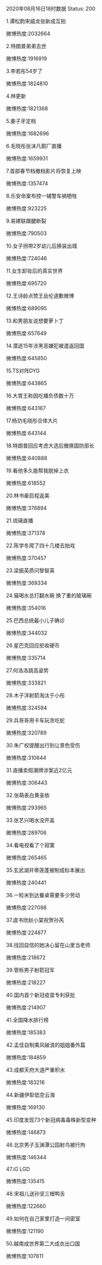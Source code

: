 2020年08月16日18时数据
Status: 200

1.谭松韵宋威龙张新成互拍

微博热度:2032664

2.特朗普弟弟去世

微博热度:1916919

3.李若彤54岁了

微博热度:1824810

4.林更新

微博热度:1821368

5.姜子牙定档

微博热度:1682696

6.毛晓彤张沫凡鹅厂直播

微博热度:1659931

7.首部春节档撤档影片将恢复上映

微博热度:1357474

8.乐安命案布控一辅警车祸牺牲

微博热度:923225

9.易建联跟腱断裂

微博热度:790503

10.女子拐带2岁幼儿后换装出城

微博热度:724046

11.女生卸妆后的真实世界

微博热度:695720

12.王诗龄点赞王岳伦道歉微博

微博热度:689095

13.和男朋友说想要萝卜丁

微博热度:657649

14.潜逃15年涉黑恶嫌犯被遣返回国

微博热度:645850

15.TS对阵DYG

微博热度:643865

16.大胃王称因吃播负债数十万

微博热度:643167

17.杨玏毛晓彤合体大片

微博热度:643144

18.特朗普回应考虑大选后撤换国防部长

微博热度:640888

19.看他多久能帮我脱掉上衣

微博热度:618552

20.林书豪启程返美

微博热度:376894

21.琉璃直播

微博热度:371378

22.陈学冬爬了四十几楼去拍戏

微博热度:370457

23.梁振英质问黎智英

微博热度:369334

24.猫喝水总打翻水碗 换了重的玻璃碗

微博热度:354016

25.巴西总统最小儿子确诊

微博热度:344032

26.星巴克回应拒收硬币

微博热度:335714

27.何洛洛跳高姿势

微博热度:333821

28.木子洋射箭淘汰于小彤

微博热度:324594

29.兵哥哥用卡车玩贪吃蛇

微博热度:320789

30.朱广权提醒出行别让景色受伤

微博热度:310644

31.直播卖假潮牌涉案近2亿元

微博热度:306443

32.张萌表白黄圣依

微博热度:293965

33.张艺兴喝水没开盖

微博热度:289706

34.看电视看了个寂寞

微博热度:265465

35.玄武湖并蒂莲蓬被制成标本展出

微博热度:240441

36.一粒米到达餐桌需要多少劳动

微博热度:227098

37.虞书欣赵小棠祝贺孙芮

微博热度:224877

38.找回自信的她决心留在山里当老师

微博热度:218672

39.管栎男子射箭冠军

微博热度:218227

40.国内首个新冠疫苗专利获批

微博热度:214907

41.全国降水排行榜

微博热度:185383

42.孟佳自制乘风破浪的姐姐番外篇

微博热度:184859

43.成都天府大道严重积水

微博热度:183216

44.新疆伊犁低空云海

微博热度:169130

45.印度发现73个新冠病毒毒株新型变种

微博热度:146873

46.北京男子玉渊潭公园射鸟被行拘

微博热度:146344

47.iG LGD

微博热度:135415

48.宋祖儿送孙坚三根鸭舌

微博热度:122660

49.如何在自己家里打造一间密室

微博热度:121190

50.越南成世界第二大成衣出口国

微博热度:107611

